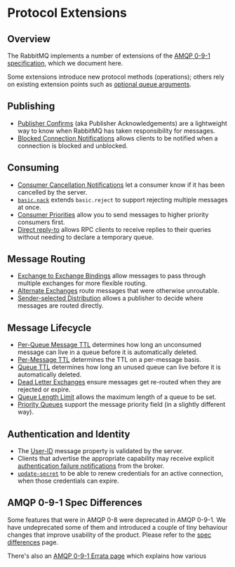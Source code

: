 <!--
Copyright (c) 2007-2022 VMware, Inc. or its affiliates.

All rights reserved. This program and the accompanying materials
are made available under the terms of the under the Apache License,
Version 2.0 (the "License”); you may not use this file except in compliance
with the License. You may obtain a copy of the License at

https://www.apache.org/licenses/LICENSE-2.0

Unless required by applicable law or agreed to in writing, software
distributed under the License is distributed on an "AS IS" BASIS,
WITHOUT WARRANTIES OR CONDITIONS OF ANY KIND, either express or implied.
See the License for the specific language governing permissions and
limitations under the License.
-->

# Protocol Extensions

## Overview

The RabbitMQ implements a number of extensions of the
[AMQP 0-9-1 specification](specification.html), which we
document here.

Some extensions introduce new protocol methods (operations); others rely on existing
extension points such as [optional queue arguments](./queues.html#optional-arguments).

## Publishing

 * [Publisher Confirms](./confirms.html) (aka Publisher Acknowledgements) are a lightweight way to know when
   RabbitMQ has taken responsibility for messages.
 * [Blocked Connection Notifications](./connection-blocked.html)
   allows clients to be notified when a connection is blocked and unblocked.

## Consuming

 * [Consumer Cancellation Notifications](./consumer-cancel.html) let a consumer know if it has been cancelled by the server.
 * [`basic.nack`](./nack.html) extends `basic.reject` to support rejecting multiple messages at once.
 * [Consumer Priorities](./consumer-priority.html) allow you to send messages to higher priority consumers first.
 * [Direct reply-to](./direct-reply-to.html) allows RPC clients to receive replies to their queries without needing
   to declare a temporary queue.

## Message Routing

 * [Exchange to Exchange Bindings](./e2e.html) allow
   messages to pass through multiple exchanges for more flexible routing.
 * [Alternate Exchanges](./ae.html) route messages that were otherwise unroutable.
 * [Sender-selected Distribution](./sender-selected.html) allows a publisher to decide where messages
   are routed directly.

## Message Lifecycle

 * [Per-Queue Message TTL](./ttl.html#per-queue-message-ttl)
   determines how long an unconsumed message can live in a queue before
   it is automatically deleted.
 * [Per-Message TTL](./ttl.html#per-message-ttl) determines the TTL on a per-message basis.
 * [Queue TTL](./ttl.html#queue-ttl) determines how
   long an unused queue can live before it is automatically deleted.
 * [Dead Letter Exchanges](./dlx.html) ensure messages get re-routed when they are rejected or expire.
 * [Queue Length Limit](maxlength.html) allows the maximum length of a queue to be set.
 * [Priority Queues](./priority.html) support the message priority field (in a slightly different way).

## Authentication and Identity

 * The [User-ID](./validated-user-id.html) message property is validated by the server.
 * Clients that advertise the appropriate capability may receive
   explicit [authentication failure notifications](./auth-notification.html) from the broker.
 * [`update-secret`](./amqp-0-9-1-reference.html#connection.update-secret)
   to be able to renew credentials for an active connection, when those credentials can expire.


## AMQP 0-9-1 Spec Differences

Some features that were in AMQP 0-8 were deprecated in AMQP
0-9-1. We have undeprecated some of them and introduced a
couple of tiny behaviour changes that improve usability of
the product. Please refer to the [spec differences](./spec-differences.html) page.

There's also an [AMQP 0-9-1 Errata page](./amqp-0-9-1-errata.html) which explains how various
